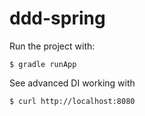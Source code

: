 ddd-spring
=======================

Run the project with:

    $ gradle runApp
    
See advanced DI working with

    $ curl http://localhost:8080
 